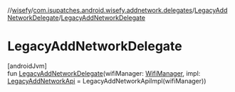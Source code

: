 //[wisefy](../../../index.md)/[com.isupatches.android.wisefy.addnetwork.delegates](../index.md)/[LegacyAddNetworkDelegate](index.md)/[LegacyAddNetworkDelegate](-legacy-add-network-delegate.md)

# LegacyAddNetworkDelegate

[androidJvm]\
fun [LegacyAddNetworkDelegate](-legacy-add-network-delegate.md)(wifiManager: [WifiManager](https://developer.android.com/reference/kotlin/android/net/wifi/WifiManager.html), impl: [LegacyAddNetworkApi](../-legacy-add-network-api/index.md) = LegacyAddNetworkApiImpl(wifiManager))
